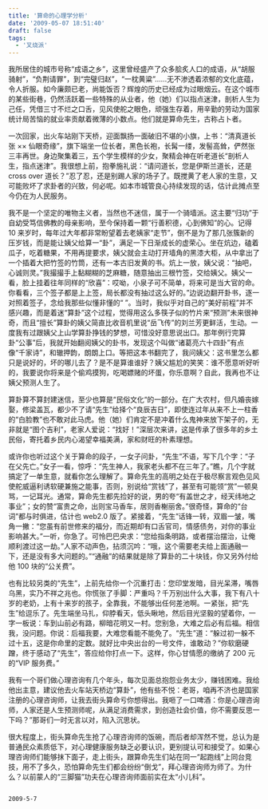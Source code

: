 ```yaml
---
title: '算命的心理学分析'
date: '2009-05-07 18:51:40'
draft: false
tags:
  - '叉烧派'
---
```


我所居住的城市号称“成语之乡”，这里曾经盛产了众多脍炙人口的成语，从“胡服骑射”，“负荆请罪”，到“完璧归赵”，“一枕黄粱”……无不渗透着浓郁的文化底蕴，令人折服。如今廉颇已老，尚能饭否？辉煌的历史已经成为过眼烟云。在这个城市的某些街巷，仍然活跃着一些特殊的从业者，他（她）们以指点迷津，剖析人生为己任，凭借三寸不烂之口舌，见风使舵之眼色，顽强生存着，用辛勤的劳动为国家统计局苦恼的就业率贡献着微薄的小数点。他们就是算命先生，古称占卜者。

一次回家，出火车站刚下天桥，迎面飘扬一面破旧不堪的小旗，上书：“清真道长张 ×× 仙眼奇缘”，旗下端坐一位长者，黑色长袍，长髯一缕，发髻高耸，俨然张三丰再世。身边聚集着三，五个学生模样的少女，聚精会神在听老道长“剖析人生，指点迷津”。我很想上前，抱拳施礼说：“请问道长，您是伊斯兰道长，还是 cross over 道长？”忍了忍，还是别踢人家的场子了。既搅黄了老人家的生意，又可能败坏了求卦者的兴致，何必呢。如本市城管良心持续发现的话，估计此摊点至今仍在为人民服务。

我不是一个坚定的唯物主义者，当然也不迷信，属于一个骑墙派。这主要“归功”于自幼受笃信佛教的母亲影响，至今保持着一颗“行善积德，心到佛知”的心。记得 10 来岁时，每年过大年都非常盼望着去老姨家“走节”，倒不是为了那几张簇新的压岁钱，而是能让姨父给算一“卦”，满足一下日渐成长的虚荣心。坐在炕边，磕着瓜子，吃着糖果，不用再提要求，姨父就会主动打开墙角的黑漆大柜，从中拿出了一个插着大把竹签的竹筒，还有一本古旧发黄的书。炕上一放，姨父说：“抽吧，心诚则灵。”我撮撮手上黏糊糊的芝麻糖，随意抽出三根竹签，交给姨父。姨父一看，脸上挂着往年同样的“欣喜”：哎呦，小泉子可不简单，将来可是当大官的命。你看看，三个签子都是上上签，局长都没有抽过这么好的。”边说边翻开卦书，逐一对照着签子，念给我那些似懂非懂的“ ”。当时，我似乎对自己的“美好前程”并不感兴趣，而是着迷“算卦”这个过程，觉得用这么多筷子似的竹片来“预测”未来很神奇，而且“擅长”算卦的姨父简直比收音机里说“岳飞传”的刘兰芳更鲜活，生动。一度我有过跟姨父上山学算卦挣钱的梦想，可惜没好意思说出口。那年例行完算卦“公事”后，我就开始翻阅姨父的卦书，发现这个叫做“诸葛亮六十四卦”有点像“千家诗”，和辙押韵，朗朗上口。等把这本书翻完了，我问姨父：这书里怎么都只是说好的，坏的哪儿去了？是不是算谁谁好？姨父尴尬的笑笑：谁不愿意听好听的，我要说你将来是个偷鸡摸狗，吃喝嫖赌的坏蛋，你乐意啊？自此，我再也不让姨父预测人生了。

算卦算不算封建迷信，至少也算是“民俗文化“的一部分。在广大农村，但凡婚丧嫁娶，修梁盖瓦，都少不了请“先生”给择个“良辰吉日”，即使连过年从来不上一柱香的“白脸教”也不敢对此马虎。他（她）们肯定不是冲着什么鬼神来放下架子的，无非就是“图个吉利”，老家人爱说：“找好！”深层次来讲，这是传承了很多年的乡土民俗，寄托着乡民内心渴望幸福美满，家和财旺的朴素理想。

或许你也听过这个关于算命的段子，一女子问卦，“先生”不语，写下几个字：“子在父先亡。”女子一看，惊呼：“先生神人，我家老头都不在三年了。”瞧，几个字就搞定了一单生意，就看你怎么理解了。算命先生的高明之处在于极尽察言观色见风使舵威逼利诱软硬兼施之能事，否则，别说给“赏钱”了，甚至有可能领“赏”一顿臭骂，一记耳光。通常，算命先生都先捡好的说，男的夸“有盖世之才，经天纬地之事业”；女的赞“富贵之命，出则宝马香车，居则香榭丽舍。”很奇怪，算命的“台词”都与时俱进，估计也 web2.0 版了。紧接着，“先生”话锋一转，双眉一皱，嘴角一撇：“您虽有前世修来的福分，而近期却有口舌官司，情感债务，对你的事业影响甚大。”一听，你急了。可怜巴巴央求：“您给指条明路，或者摆治摆治，让俺顺利渡过这一劫。”人家不动声色，拈须沉吟：“哦，这个需要老夫给上面通融一下，还是没有多大问题的。”“通融”的结果就是除了算卦的二十块钱，你又另外付给他 100 块的“公关费”。

也有比较另类的“先生”，上前先给你一个沉重打击：您印堂发暗，目光呆滞，嘴唇乌黑，实乃不祥之兆也。你慌张了手脚：严重吗？千万别出什么大事，我下有八十岁的老奶，上有十来岁的孩子，全靠我，不能够出任何差池啊。一紧张，把“先生”给逗乐了。先生端坐马扎，仰脖看天，低头瞅地，然后目光坚毅的望着你，一字一板说：车到山前必有路，柳暗花明又一村。您别急，大难之后必有后福。相信我，没问题。你说：后福我要，大难您看能不能免了。“先生”道：“躲过初一躲不过十五，这是你命里的定数。就好比中央出台的一号文件，谁敢动？”你软磨硬蹭，终于感动了“先生”，答应给你打点一下。这样，你心甘情愿的缴纳了 200 元的“VIP 服务费。”

我有一个哥们做心理咨询有几个年头，每次见面总抱怨业务太少，赚钱困难。我给他出主意，建议他去火车站天桥边“算卦”，他有些不悦：老哥，咱再不济也是国家注册的心理咨询师，让我去街头算命亏你想得出。我咂了一口啤酒：你是心理咨询师，人家还是人生预测师呢，从满足消费需求，到创造社会价值，你不需要反思一下吗？”那哥们一时无言以对，陷入沉思状。

很大程度上，街头算命先生抢了心理咨询师的饭碗，而后者却浑然不觉，总认为是普通民众素质低下，对心理健康服务缺乏必要认识，更别提认可和接受了。如果心理咨询师们能够抹下面子，走上街头，跟算命先生们站在同一“起跑线”上同台竞技，用不了多久，恐怕算命先生们都会纷纷“倒戈”，拜心理咨询师为师了。为什么？以前蒙人的“三脚猫”功夫在心理咨询师面前实在太“小儿科”。

                                                                                                                     2009-5-7
